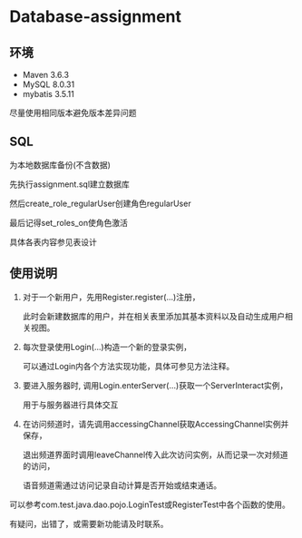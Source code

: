 # Database-assignment

## 环境

- Maven 3.6.3
- MySQL 8.0.31
- mybatis 3.5.11

尽量使用相同版本避免版本差异问题

## SQL

为本地数据库备份(不含数据)

先执行assignment.sql建立数据库

然后create_role_regularUser创建角色regularUser

最后记得set_roles_on使角色激活

具体各表内容参见表设计

## 使用说明

1. 对于一个新用户，先用Register.register(...)注册，

   此时会新建数据库的用户，并在相关表里添加其基本资料以及自动生成用户相关视图。

2. 每次登录使用Login(...)构造一个新的登录实例，

   可以通过Login内各个方法实现功能，具体可参见方法注释。

3. 要进入服务器时, 调用Login.enterServer(...)获取一个ServerInteract实例，

   用于与服务器进行具体交互

4. 在访问频道时，请先调用accessingChannel获取AccessingChannel实例并保存，

   退出频道界面时调用leaveChannel传入此次访问实例，从而记录一次对频道的访问，

   语音频道需通过访问记录自动计算是否开始或结束通话。

可以参考com.test.java.dao.pojo.LoginTest或RegisterTest中各个函数的使用。

有疑问，出错了，或需要新功能请及时联系。